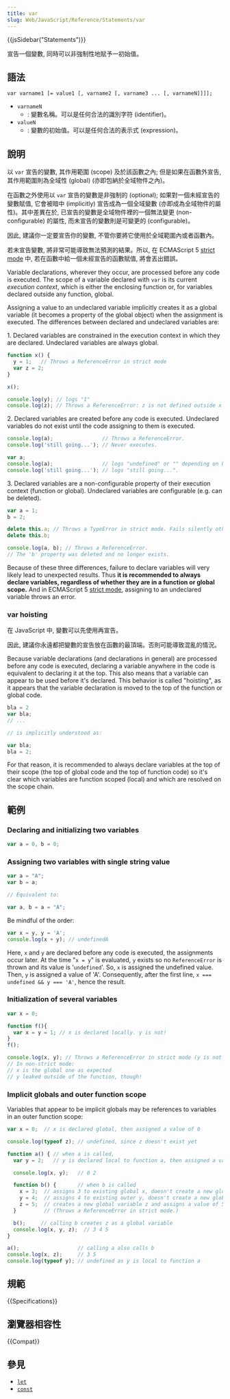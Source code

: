 ```yaml
---
title: var
slug: Web/JavaScript/Reference/Statements/var
---
```

{{jsSidebar("Statements")}}

宣告一個變數, 同時可以非強制性地賦予一初始值。

## 語法

```plain
var varname1 [= value1 [, varname2 [, varname3 ... [, varnameN]]]];
```

- `varnameN`
  - : 變數名稱。可以是任何合法的識別字符 (identifier)。
- `valueN`
  - : 變數的初始值。可以是任何合法的表示式 (expression)。

## 說明

以 `var` 宣告的變數, 其作用範圍 (scope) 及於該函數之內; 但是如果在函數外宣告, 其作用範圍則為全域性 (global) (亦即包納於全域物件之內)。

在函數之外使用以 `var` 宣告的變數是非強制的 (optional); 如果對一個未經宣告的變數賦值, 它會被暗中 (implicitly) 宣告成為一個全域變數 (亦即成為全域物件的屬性)。其中差異在於, 已宣告的變數是全域物件裡的一個無法變更 (non-configurable) 的屬性, 而未宣告的變數則是可變更的 (configurable)。

因此, 建議你一定要宣告你的變數, 不管你要將它使用於全域範圍內或者函數內。

若未宣告變數, 將非常可能導致無法預測的結果。所以, 在 ECMAScript 5 [strict mode](/zh-TW/docs/JavaScript/Reference/Functions_and_function_scope/Strict_mode) 中, 若在函數中給一個未經宣告的函數賦值, 將會丟出錯誤。

Variable declarations, wherever they occur, are processed before any code is executed. The scope of a variable declared with `var` is its current _execution context_, which is either the enclosing function or, for variables declared outside any function, global.

Assigning a value to an undeclared variable implicitly creates it as a global variable (it becomes a property of the global object) when the assignment is executed. The differences between declared and undeclared variables are:

1\. Declared variables are constrained in the execution context in which they are declared. Undeclared variables are always global.

```js
function x() {
  y = 1;   // Throws a ReferenceError in strict mode
  var z = 2;
}

x();

console.log(y); // logs "1"
console.log(z); // Throws a ReferenceError: z is not defined outside x
```

2\. Declared variables are created before any code is executed. Undeclared variables do not exist until the code assigning to them is executed.

```js
console.log(a);                // Throws a ReferenceError.
console.log('still going...'); // Never executes.
```

```js
var a;
console.log(a);                // logs "undefined" or "" depending on browser.
console.log('still going...'); // logs "still going...".
```

3\. Declared variables are a non-configurable property of their execution context (function or global). Undeclared variables are configurable (e.g. can be deleted).

```js
var a = 1;
b = 2;

delete this.a; // Throws a TypeError in strict mode. Fails silently otherwise.
delete this.b;

console.log(a, b); // Throws a ReferenceError.
// The 'b' property was deleted and no longer exists.
```

Because of these three differences, failure to declare variables will very likely lead to unexpected results. Thus **it is recommended to always declare variables, regardless of whether they are in a function or global scope.** And in ECMAScript 5 [strict mode](/zh-TW/docs/Web/JavaScript/Reference/Functions_and_function_scope/Strict_mode), assigning to an undeclared variable throws an error.

### var hoisting

在 JavaScript 中, 變數可以先使用再宣告。

因此, 建議你永遠都把變數的宣告放在函數的最頂端。否則可能導致混亂的情況。

Because variable declarations (and declarations in general) are processed before any code is executed, declaring a variable anywhere in the code is equivalent to declaring it at the top. This also means that a variable can appear to be used before it's declared. This behavior is called "hoisting", as it appears that the variable declaration is moved to the top of the function or global code.

```js
bla = 2
var bla;
// ...

// is implicitly understood as:

var bla;
bla = 2;
```

For that reason, it is recommended to always declare variables at the top of their scope (the top of global code and the top of function code) so it's clear which variables are function scoped (local) and which are resolved on the scope chain.

## 範例

### Declaring and initializing two variables

```js
var a = 0, b = 0;
```

### Assigning two variables with single string value

```js
var a = "A";
var b = a;

// Equivalent to:

var a, b = a = "A";
```

Be mindful of the order:

```js
var x = y, y = 'A';
console.log(x + y); // undefinedA
```

Here, `x` and `y` are declared before any code is executed, the assignments occur later. At the time "`x = y`" is evaluated, `y` exists so no `ReferenceError` is thrown and its value is '`undefined`'. So, `x` is assigned the undefined value. Then, `y` is assigned a value of 'A'. Consequently, after the first line, `x === undefined && y === 'A'`, hence the result.

### Initialization of several variables

```js
var x = 0;

function f(){
  var x = y = 1; // x is declared locally. y is not!
}
f();

console.log(x, y); // Throws a ReferenceError in strict mode (y is not defined). 0, 1 otherwise.
// In non-strict mode:
// x is the global one as expected
// y leaked outside of the function, though!
```

### Implicit globals and outer function scope

Variables that appear to be implicit globals may be references to variables in an outer function scope:

```js
var x = 0;  // x is declared global, then assigned a value of 0

console.log(typeof z); // undefined, since z doesn't exist yet

function a() { // when a is called,
  var y = 2;   // y is declared local to function a, then assigned a value of 2

  console.log(x, y);   // 0 2

  function b() {       // when b is called
    x = 3;  // assigns 3 to existing global x, doesn't create a new global var
    y = 4;  // assigns 4 to existing outer y, doesn't create a new global var
    z = 5;  // creates a new global variable z and assigns a value of 5.
  }         // (Throws a ReferenceError in strict mode.)

  b();     // calling b creates z as a global variable
  console.log(x, y, z);  // 3 4 5
}

a();                   // calling a also calls b
console.log(x, z);     // 3 5
console.log(typeof y); // undefined as y is local to function a
```

## 規範

{{Specifications}}

## 瀏覽器相容性

{{Compat}}

## 參見

- [`let`](/zh-TW/docs/Web/JavaScript/Reference/Statements/let)
- [`const`](/zh-TW/docs/Web/JavaScript/Reference/Statements/const)
